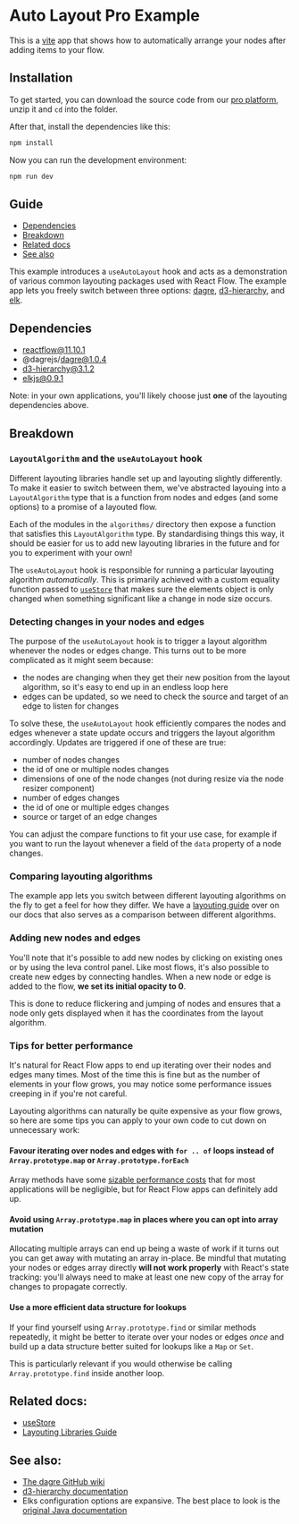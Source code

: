 # Auto Layout Pro Example

This is a [vite](https://vitejs.dev/) app that shows how to automatically arrange your nodes after adding items to your flow.

## Installation

To get started, you can download the source code from our [pro platform](https://pro.reactflow.dev/examples), unzip it and `cd` into the folder.

After that, install the dependencies like this:

```sh
npm install
```

Now you can run the development environment:

```sh
npm run dev
```

## Guide

- [Dependencies](#dependencies)
- [Breakdown](#breakdown)
- [Related docs](#related-docs)
- [See also](#see-also)

This example introduces a `useAutoLayout` hook and acts as a demonstration of various
common layouting packages used with React Flow. The example app lets you freely
switch between three options: [dagre](https://github.com/dagrejs/dagre),
[d3-hierarchy](https://github.com/d3/d3-hierarchy), and
[elk](https://github.com/kieler/elkjs).

## Dependencies

- reactflow@11.10.1
- @dagrejs/dagre@1.0.4
- d3-hierarchy@3.1.2
- elkjs@0.9.1

Note: in your own applications, you'll likely choose just **one** of the layouting
dependencies above.

## Breakdown

### `LayoutAlgorithm` and the `useAutoLayout` hook

Different layouting libraries handle set up and layouting slightly differently.
To make it easier to switch between them, we've abstracted layouing into a
`LayoutAlgorithm` type that is a function from nodes and edges (and some options)
to a promise of a layouted flow.

Each of the modules in the `algorithms/` directory then expose a function that
satisfies this `LayoutAlgorithm` type. By standardising things this way, it should
be easier for us to add new layouting libraries in the future and for you to
experiment with your own!

The `useAutoLayout` hook is responsible for running a particular layouting
algorithm _automatically_. This is primarily achieved with a custom equality
function passed to [`useStore`](https://reactflow.dev/docs/api-reference/hooks/use-store/)
that makes sure the elements object is only changed when something significant
like a change in node size occurs.

### Detecting changes in your nodes and edges

The purpose of the `useAutoLayout` hook is to trigger a layout algorithm whenever the nodes or edges change. This turns out to be more complicated as it might seem because:

- the nodes are changing when they get their new position from the layout algorithm, so it's easy to end up in an endless loop here
- edges can be updated, so we need to check the source and target of an edge to listen for changes

To solve these, the `useAutoLayout` hook efficiently compares the nodes and edges whenever a state update occurs and triggers the layout algorithm accordingly. Updates are triggered if one of these are true:

- number of nodes changes
- the id of one or multiple nodes changes
- dimensions of one of the node changes (not during resize via the node resizer component)
- number of edges changes
- the id of one or multiple edges changes
- source or target of an edge changes

You can adjust the compare functions to fit your use case, for example if you want to run the layout whenever a field of the `data` property of a node changes.

### Comparing layouting algorithms

The example app lets you switch between different layouting algorithms on the fly
to get a feel for how they differ. We have a [layouting guide](https://reactflow.dev/learn/layouting/layouting)
over on our docs that also serves as a comparison between different algorithms.

### Adding new nodes and edges

You'll note that it's possible to add new nodes by clicking on existing ones or
by using the leva control panel. Like most flows, it's also possible to create
new edges by connecting handles. When a new node or edge is added to the flow,
**we set its initial opacity to 0**.

This is done to reduce flickering and jumping of nodes and ensures that a node only gets displayed when it has the coordinates from the layout algorithm.

### Tips for better performance

It's natural for React Flow apps to end up iterating over their nodes and edges
many times. Most of the time this is fine but as the number of elements in
your flow grows, you may notice some performance issues creeping in if you're
not careful.

Layouting algorithms can naturally be quite expensive as your flow grows, so here
are some tips you can apply to your own code to cut down on unnecessary work:

#### Favour iterating over nodes and edges with `for .. of` loops instead of `Array.prototype.map` or `Array.prototype.forEach`

Array methods have some [sizable performance costs](https://leanylabs.com/blog/js-forEach-map-reduce-vs-for-for_of/) that for most applications will be negligible, but for React Flow apps can definitely add up.

#### Avoid using `Array.prototype.map` in places where you can opt into array mutation

Allocating multiple arrays can end up being a waste of work if it turns out you can get away with mutating an array in-place. Be mindful that mutating your nodes or edges array directly **will not work properly** with React's state tracking: you'll always need to make at least one new copy of the array for changes to propagate correctly.

#### Use a more efficient data structure for lookups

If your find yourself using `Array.prototype.find` or similar methods repeatedly, it might be better to iterate over your nodes or edges _once_ and build up a data structure better suited for lookups like a `Map` or `Set`.

This is particularly relevant if you would otherwise be calling `Array.prototype.find` inside another loop.

## Related docs:

- [useStore](https://reactflow.dev/docs/api-reference/hooks/use-store/)
- [Layouting Libraries Guide](https://reactflow.dev/learn/layouting/layouting)

## See also:

- [The dagre GitHub wiki](https://github.com/dagrejs/dagre/wiki)
- [d3-hierarchy documentation](https://d3js.org/d3-hierarchy)
- Elks configuration options are expansive. The best place to look is the
  [original Java documentation](https://eclipse.dev/elk/reference.html)
